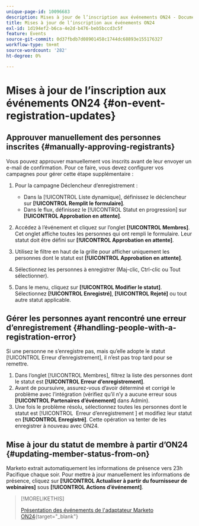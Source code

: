 ```yaml
---
unique-page-id: 10096683
description: Mises à jour de l’inscription aux événements ON24 - Documents Marketo - Documentation du produit
title: Mises à jour de l’inscription aux événements ON24
exl-id: 1d194ef2-b6ca-4e2d-b476-beb5bccd3c5f
feature: Events
source-git-commit: 0d37fbdb7d08901458c1744dc68893e155176327
workflow-type: tm+mt
source-wordcount: '282'
ht-degree: 0%

---
```


# Mises à jour de l’inscription aux événements ON24 {#on-event-registration-updates}

## Approuver manuellement des personnes inscrites {#manually-approving-registrants}

Vous pouvez approuver manuellement vos inscrits avant de leur envoyer un e-mail de confirmation. Pour ce faire, vous devez configurer vos campagnes pour gérer cette étape supplémentaire :

1. Pour la campagne Déclencheur d’enregistrement :

   * Dans la [!UICONTROL Liste dynamique], définissez le déclencheur sur **[!UICONTROL Remplit le formulaire]**.
   * Dans le flux, définissez le [!UICONTROL Statut en progression] sur **[!UICONTROL Approbation en attente]**.

1. Accédez à l’événement et cliquez sur l’onglet **[!UICONTROL Membres]**. Cet onglet affiche toutes les personnes qui ont rempli le formulaire. Leur statut doit être défini sur **[!UICONTROL Approbation en attente]**.
1. Utilisez le filtre en haut de la grille pour afficher uniquement les personnes dont le statut est **[!UICONTROL Approbation en attente]**.
1. Sélectionnez les personnes à enregistrer (Maj-clic, Ctrl-clic ou Tout sélectionner).
1. Dans le menu, cliquez sur **[!UICONTROL Modifier le statut]**. Sélectionnez **[!UICONTROL Enregistré]**, **[!UICONTROL Rejeté]** ou tout autre statut applicable.

## Gérer les personnes ayant rencontré une erreur d’enregistrement {#handling-people-with-a-registration-error}

Si une personne ne s’enregistre pas, mais qu’elle adopte le statut [!UICONTROL Erreur d’enregistrement], il n’est pas trop tard pour se remettre.

1. Dans l’onglet [!UICONTROL Membres], filtrez la liste des personnes dont le statut est **[!UICONTROL Erreur d’enregistrement]**.
1. Avant de poursuivre, assurez-vous d’avoir déterminé et corrigé le problème avec l’intégration (vérifiez qu’il n’y a aucune erreur sous **[!UICONTROL Partenaires d’événement]** dans Admin).
1. Une fois le problème résolu, sélectionnez toutes les personnes dont le statut est [!UICONTROL &#x200B; Erreur d’enregistrement &#x200B;] et modifiez leur statut en **[!UICONTROL Enregistré]**. Cette opération va tenter de les enregistrer à nouveau avec ON24.

## Mise à jour du statut de membre à partir d’ON24 {#updating-member-status-from-on}

Marketo extrait automatiquement les informations de présence vers 23h Pacifique chaque soir. Pour mettre à jour manuellement les informations de présence, cliquez sur **[!UICONTROL Actualiser à partir du fournisseur de webinaires]** sous **[!UICONTROL Actions d’événement]**.

>[!MORELIKETHIS]
>
>[Présentation des événements de l&#39;adaptateur Marketo ON24](/help/marketo/product-docs/demand-generation/events/create-an-event/create-an-event-with-the-marketo-on24-adapter/understanding-marketo-on24-adapter-events.md){target="_blank"}
